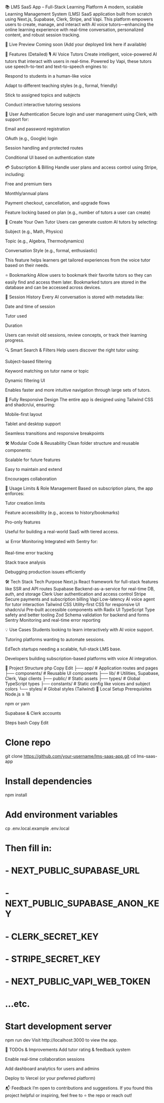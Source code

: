 📚 LMS SaaS App – Full-Stack Learning Platform
A modern, scalable Learning Management System (LMS) SaaS application built from scratch using Next.js, Supabase, Clerk, Stripe, and Vapi. This platform empowers users to create, manage, and interact with AI voice tutors—enhancing the online learning experience with real-time conversation, personalized content, and robust session tracking.

🚀 Live Preview
Coming soon (Add your deployed link here if available)

🔋 Features (Detailed)
🎙️ AI Voice Tutors
Create intelligent, voice-powered AI tutors that interact with users in real-time. Powered by Vapi, these tutors use speech-to-text and text-to-speech engines to:

Respond to students in a human-like voice

Adapt to different teaching styles (e.g., formal, friendly)

Stick to assigned topics and subjects

Conduct interactive tutoring sessions

🔐 User Authentication
Secure login and user management using Clerk, with support for:

Email and password registration

OAuth (e.g., Google) login

Session handling and protected routes

Conditional UI based on authentication state

💳 Subscription & Billing
Handle user plans and access control using Stripe, including:

Free and premium tiers

Monthly/annual plans

Payment checkout, cancellation, and upgrade flows

Feature locking based on plan (e.g., number of tutors a user can create)

🧠 Create Your Own Tutor
Users can generate custom AI tutors by selecting:

Subject (e.g., Math, Physics)

Topic (e.g., Algebra, Thermodynamics)

Conversation Style (e.g., formal, enthusiastic)

This feature helps learners get tailored experiences from the voice tutor based on their needs.

⭐ Bookmarking
Allow users to bookmark their favorite tutors so they can easily find and access them later. Bookmarked tutors are stored in the database and can be accessed across devices.

🧾 Session History
Every AI conversation is stored with metadata like:

Date and time of session

Tutor used

Duration

Users can revisit old sessions, review concepts, or track their learning progress.

🔍 Smart Search & Filters
Help users discover the right tutor using:

Subject-based filtering

Keyword matching on tutor name or topic

Dynamic filtering UI

Enables faster and more intuitive navigation through large sets of tutors.

📱 Fully Responsive Design
The entire app is designed using Tailwind CSS and shadcn/ui, ensuring:

Mobile-first layout

Tablet and desktop support

Seamless transitions and responsive breakpoints

🛠️ Modular Code & Reusability
Clean folder structure and reusable components:

Scalable for future features

Easy to maintain and extend

Encourages collaboration

🧾 Usage Limits & Role Management
Based on subscription plans, the app enforces:

Tutor creation limits

Feature accessibility (e.g., access to history/bookmarks)

Pro-only features

Useful for building a real-world SaaS with tiered access.

📊 Error Monitoring
Integrated with Sentry for:

Real-time error tracking

Stack trace analysis

Debugging production issues efficiently



🛠 Tech Stack
Tech	Purpose
Next.js	React framework for full-stack features like SSR and API routes
Supabase	Backend-as-a-service for real-time DB, auth, and storage
Clerk	User authentication and access control
Stripe	Secure payments and subscription billing
Vapi	Low-latency AI voice agent for tutor interaction
Tailwind CSS	Utility-first CSS for responsive UI
shadcn/ui	Pre-built accessible components with Radix UI
TypeScript	Type safety and better tooling
Zod	Schema validation for backend and forms
Sentry	Monitoring and real-time error reporting

💡 Use Cases
Students looking to learn interactively with AI voice support.

Tutoring platforms wanting to automate sessions.

EdTech startups needing a scalable, full-stack LMS base.

Developers building subscription-based platforms with voice AI integration.

📂 Project Structure
php
Copy
Edit
├── app/                 # Application routes and pages
├── components/          # Reusable UI components
├── lib/                 # Utilities, Supabase, Clerk, Vapi clients
├── public/              # Static assets
├── types/               # Global TypeScript types
├── constants/           # Static config like voices and subject colors
└── styles/              # Global styles (Tailwind)
🧪 Local Setup
Prerequisites
Node.js ≥ 18

npm or yarn

Supabase & Clerk accounts

Steps
bash
Copy
Edit
# Clone repo
git clone https://github.com/your-username/lms-saas-app.git
cd lms-saas-app

# Install dependencies
npm install

# Add environment variables
cp .env.local.example .env.local
# Then fill in:
# - NEXT_PUBLIC_SUPABASE_URL
# - NEXT_PUBLIC_SUPABASE_ANON_KEY
# - CLERK_SECRET_KEY
# - STRIPE_SECRET_KEY
# - NEXT_PUBLIC_VAPI_WEB_TOKEN
# ...etc.

# Start development server
npm run dev
Visit http://localhost:3000 to view the app.

📌 TODOs & Improvements
 Add tutor rating & feedback system

 Enable real-time collaboration sessions

 Add dashboard analytics for users and admins

 Deploy to Vercel (or your preferred platform)

📬 Feedback
I’m open to contributions and suggestions. If you found this project helpful or inspiring, feel free to ⭐ the repo or reach out!
